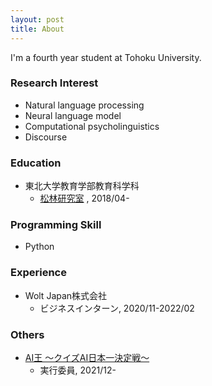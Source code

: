 ```yaml
---
layout: post
title: About
---
```

I'm a fourth year student at Tohoku University.

### Research Interest
- Natural language processing
- Neural language model
- Computational psycholinguistics
- Discourse

### Education
- 東北大学教育学部教育科学科
    - [松林研究室](https://www.edunlp.sed.tohoku.ac.jp/) , 2018/04-


### Programming Skill
- Python

### Experience
- Wolt Japan株式会社
    - ビジネスインターン, 2020/11-2022/02
    
### Others
- [AI王 〜クイズAI日本一決定戦〜](https://sites.google.com/view/project-aio/) 
    - 実行委員, 2021/12-






